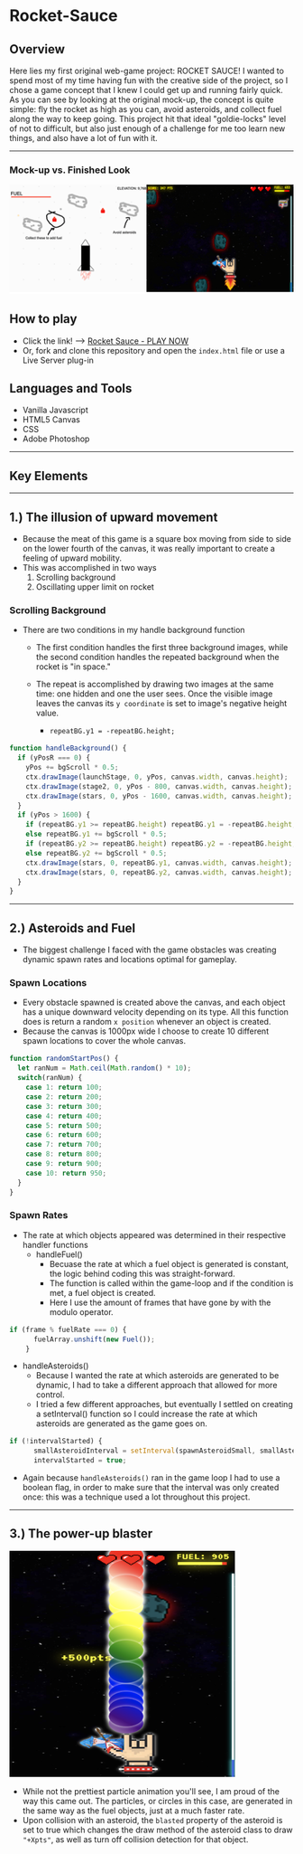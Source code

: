 # Rocket-Sauce

## Overview
Here lies my first original web-game project: ROCKET SAUCE! I wanted to spend most of my time having fun with the creative side of the project, so I chose a game concept that I knew I could get up and running fairly quick. As you can see by looking at the original mock-up, the concept is quite simple: fly the rocket as high as you can, avoid asteroids, and collect fuel along the way to keep going. This project hit that ideal "goldie-locks" level of not to difficult, but also just enough of a challenge for me too learn new things, and also have a lot of fun with it. 
___
### Mock-up vs. Finished Look
![mock-up](img/readme-pic.png)

## How to play
- Click the link! --> <a href="https://tcgilbert.github.io/">Rocket Sauce - PLAY NOW</a>
- Or, fork and clone this repository and open the `index.html` file or use a Live Server plug-in

## Languages and Tools
- Vanilla Javascript
- HTML5 Canvas
- CSS
- Adobe Photoshop
___

## Key Elements
___
## 1.) The illusion of upward movement
- Because the meat of this game is a square box moving from side to side on the lower fourth of the canvas, it was really important to create a feeling of upward mobility.
- This was accomplished in two ways
    1. Scrolling background
    2. Oscillating upper limit on rocket
### Scrolling Background
- There are two conditions in my handle background function
    - The first condition handles the first three background images, while the second condition handles the repeated background when the rocket is "in space."
    - The repeat is accomplished by drawing two images at the same time: one hidden and one the user sees. Once the visible image leaves the canvas its `y coordinate` is set to image's negative height value. 
    
        - `repeatBG.y1 = -repeatBG.height;`
``` javascript
function handleBackground() {
  if (yPosR === 0) {
    yPos += bgScroll * 0.5;
    ctx.drawImage(launchStage, 0, yPos, canvas.width, canvas.height);
    ctx.drawImage(stage2, 0, yPos - 800, canvas.width, canvas.height);
    ctx.drawImage(stars, 0, yPos - 1600, canvas.width, canvas.height);
  }
  if (yPos > 1600) {
    if (repeatBG.y1 >= repeatBG.height) repeatBG.y1 = -repeatBG.height;
    else repeatBG.y1 += bgScroll * 0.5;
    if (repeatBG.y2 >= repeatBG.height) repeatBG.y2 = -repeatBG.height;
    else repeatBG.y2 += bgScroll * 0.5;
    ctx.drawImage(stars, 0, repeatBG.y1, canvas.width, canvas.height);
    ctx.drawImage(stars, 0, repeatBG.y2, canvas.width, canvas.height);
  }
}
```
___
## 2.) Asteroids and Fuel
- The biggest challenge I faced with the game obstacles was creating dynamic spawn rates and locations optimal for gameplay.
### Spawn Locations
- Every obstacle spawned is created above the canvas, and each object has a unique downward velocity depending on its type. All this function does is return a random `x position` whenever an object is created.
- Because the canvas is 1000px wide I choose to create 10 different spawn locations to cover the whole canvas.
```javascript
function randomStartPos() {
  let ranNum = Math.ceil(Math.random() * 10);
  switch(ranNum) {
    case 1: return 100;
    case 2: return 200;
    case 3: return 300; 
    case 4: return 400;
    case 5: return 500; 
    case 6: return 600;
    case 7: return 700;
    case 8: return 800;
    case 9: return 900;
    case 10: return 950;
  }
}
```
### Spawn Rates
- The rate at which objects appeared was determined in their respective handler functions
    - handleFuel()
        - Becuase the rate at which a fuel object is generated is constant, the logic behind coding this was straight-forward.
        - The function is called within the game-loop and if the condition is met, a fuel object is created.
        - Here I use the amount of frames that have gone by with the modulo operator. 
```javascript
if (frame % fuelRate === 0) {
      fuelArray.unshift(new Fuel());
    }
```
 - handleAsteroids()
    - Because I wanted the rate at which asteroids are generated to be dynamic, I had to take a different approach that allowed for more control.
    - I tried a few different approaches, but eventually I settled on creating a setInterval() function so I could increase the rate at which asteroids are generated as the game goes on.
```javascript
if (!intervalStarted) {
      smallAsteroidInterval = setInterval(spawnAsteroidSmall, smallAsteroidRate);
      intervalStarted = true;
```
 - Again because `handleAsteroids()` ran in the game loop I had to use a boolean flag, in order to make sure that the interval was only created once: this was a technique used a lot throughout this project.
___
## 3.) The power-up blaster
<div>
<img src="img/blasterr.png" width="400" height="400" />
</div>

- While not the prettiest particle animation you'll see, I am proud of the way this came out. The particles, or circles in this case, are generated in the same way as the fuel objects, just at a much faster rate.
- Upon collision with an asteroid, the `blasted` property of the asteroid is set to true which changes the draw method of the asteroid class to draw `"+Xpts"`, as well as turn off collision detection for that object. 


